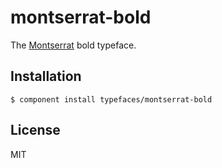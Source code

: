 
# montserrat-bold
  
  The [Montserrat](http://www.google.com/fonts/specimen/Montserrat) bold typeface.

## Installation

    $ component install typefaces/montserrat-bold

## License

  MIT